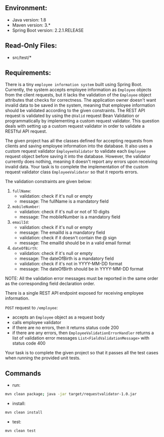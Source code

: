 ## Environment:
- Java version: 1.8
- Maven version: 3.*
- Spring Boot version: 2.2.1.RELEASE

## Read-Only Files:
- src/test/*

## Requirements:
There is a tiny `employee information system` built using Spring Boot. Currently, the system accepts employee information as `Employee` objects from the client requests, but it lacks the validation of the `Employee` object attributes that checks for correctness. The application owner doesn't want invalid data to be saved in the system, meaning that employee information should be validated according to the given constraints. The REST API request is validated by using the `@Valid` request Bean Validation or programmatically by implementing a custom request validator. This question deals with setting up a custom request validator in order to validate a RESTful API request.

The given project has all the classes defined for accepting requests from clients and saving employee information into the database. It also uses a custom request validator `EmployeeValidator`  to validate each `Employee` request object before saving it into the database. However, the validator currently does nothing, meaning it doesn't report any errors upon receiving invalid data. Your task is to complete the implementation of the custom request validator class `EmployeeValidator` so that it reports errors.

The validation constraints are given below:
1. `fullName`: 
    * validation: check if it's null or empty
    * message: The fullName is a mandatory field
2. `mobileNumber`:
    * validation: check if it's null or not of 10 digits
    * message: The mobileNumber is a mandatory field
3. `emailId`:
    * validation: check if it's null or empty
    * message: The emailId is a mandatory field
    * validation: check if it doesn't contain the @ sign
    * message: The emailId should be in a valid email format
4. `dateOfBirth`:
    * validation: check if it's null or empty
    * message: The dateOfBirth is a mandatory field
    * validation: check if it's not in YYYY-MM-DD format
    * message: The dateOfBirth should be in YYYY-MM-DD format
    
NOTE: All the validation error messages must be reported in the same order as the corresponding field declaration order. 

There is a single REST API endpoint exposed for receiving employee information.

`POST` request to `/employee`:
* accepts an `Employee` object as a request body
* calls employee validator
* if there are no errors, then it returns status code 200
* if there are any errors, then `EmployeeValidationErrorHandler` returns a list of validation error messages `List<FieldValidationMessage>` with status code 400

Your task is to complete the given project so that it passes all the test cases when running the provided unit tests.

## Commands
- run: 
```bash
mvn clean package; java -jar target/requestvalidator-1.0.jar
```
- install: 
```bash
mvn clean install
```
- test: 
```bash
mvn clean test
```
